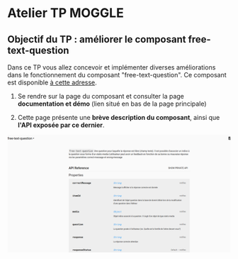 # Atelier TP MOGGLE
## Objectif du TP : améliorer le composant free-text-question

Dans ce TP vous allez concevoir et implémenter diverses améliorations dans le fonctionnement du composant "free-text-question". Ce composant est disponible [à cette adresse](https://github.com/REVERIES-project/free-text-question).

1. Se rendre sur la page du composant et consulter la page **documentation et démo** (lien situé en bas de la page principale)

1. Cette page présente une **brève description du composant**, ainsi que **l'API exposée par ce dernier**.

![Api freetext](./images/free-text-api.png)


